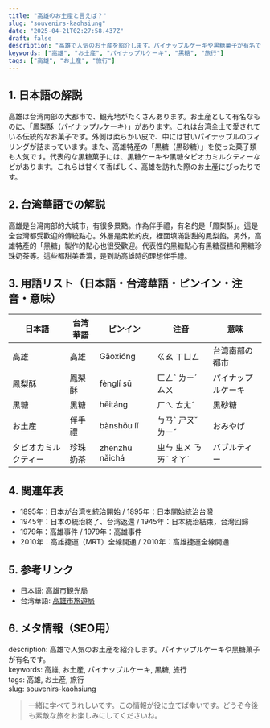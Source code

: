 ```yaml
---
title: "高雄のお土産と言えば？"
slug: "souvenirs-kaohsiung"
date: "2025-04-21T02:27:58.437Z"
draft: false
description: "高雄で人気のお土産を紹介します。パイナップルケーキや黒糖菓子が有名です。"
keywords: ["高雄", "お土産", "パイナップルケーキ", "黒糖", "旅行"]
tags: ["高雄", "お土産", "旅行"]
---
```


## 1. 日本語の解説  
高雄は台湾南部の大都市で、観光地がたくさんあります。お土産として有名なものに、「鳳梨酥（パイナップルケーキ）」があります。これは台湾全土で愛されている伝統的なお菓子です。外側は柔らかい皮で、中には甘いパイナップルのフィリングが詰まっています。また、高雄特産の「黒糖（黒砂糖）」を使った菓子類も人気です。代表的な黒糖菓子には、黒糖ケーキや黒糖タピオカミルクティーなどがあります。これらは甘くて香ばしく、高雄を訪れた際のお土産にぴったりです。

## 2. 台湾華語での解説  
高雄是台灣南部的大城市，有很多景點。作為伴手禮，有名的是「鳳梨酥」。這是全台灣都受歡迎的傳統點心。外層是柔軟的皮，裡面填滿甜甜的鳳梨餡。另外，高雄特產的「黑糖」製作的點心也很受歡迎。代表性的黑糖點心有黑糖蛋糕和黑糖珍珠奶茶等。這些都甜美香濃，是到訪高雄時的理想伴手禮。

## 3. 用語リスト（日本語・台湾華語・ピンイン・注音・意味）  
| 日本語      | 台湾華語       | ピンイン    | 注音       | 意味                       |
|--------------|----------------|-------------|------------|----------------------------|
| 高雄         | 高雄           | Gāoxióng    | ㄍㄠ ㄒㄩㄥ   | 台湾南部の都市             |
| 鳳梨酥       | 鳳梨酥         | fènglí sū   | ㄈㄥˋ ㄌㄧˊ ㄙㄨ | パイナップルケーキ         |
| 黒糖         | 黑糖           | hēitáng     | ㄏㄟ ㄊㄤˊ   | 黒砂糖                     |
| お土産       | 伴手禮         | bànshǒu lǐ  | ㄅㄢˋ ㄕㄡˇ ㄌㄧˇ | おみやげ                 |
| タピオカミルクティー | 珍珠奶茶       | zhēnzhū nǎichá | ㄓㄣ ㄓㄨ ㄋㄞˇ ㄔㄚˊ | バブルティー            |

## 4. 関連年表  
- 1895年：日本が台湾を統治開始 / 1895年：日本開始統治台灣  
- 1945年：日本の統治終了、台湾返還 / 1945年：日本統治結束，台灣回歸  
- 1979年：高雄事件 / 1979年：高雄事件  
- 2010年：高雄捷運（MRT）全線開通 / 2010年：高雄捷運全線開通  

## 5. 参考リンク  
- 日本語: [高雄市観光局](https://khh.travel/ja-jp)  
- 台湾華語: [高雄市旅遊局](https://khh.travel/zh-tw)  

## 6. メタ情報（SEO用）  
description: 高雄で人気のお土産を紹介します。パイナップルケーキや黒糖菓子が有名です。  
keywords: 高雄, お土産, パイナップルケーキ, 黒糖, 旅行  
tags: 高雄, お土産, 旅行  
slug: souvenirs-kaohsiung

> 一緒に学べてうれしいです。この情報が役に立てば幸いです。どうぞ今後も素敵な旅をお楽しみにしてくださいね。
